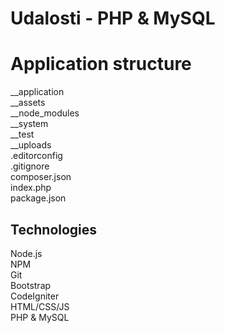 # Udalosti - PHP & MySQL
# Application structure

__application<br />
__assets<br />
__node_modules<br />
__system<br />
__test<br />
__uploads<br />
.editorconfig<br />
.gitignore<br />
composer.json<br />
index.php<br />
package.json<br />



## Technologies

Node.js<br />
NPM<br />
Git<br />
Bootstrap<br />
CodeIgniter<br />
HTML/CSS/JS<br />
PHP & MySQL<br />
